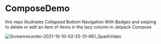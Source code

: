 # ComposeDemo
this repo illustrates Collapsed Bottom Navigation With Badges and swiping to delete or edit an item  of items in the lazy column in Jetpack Compose 







![Screenrecorder-2021-10-10-02-25-31-661_SparkVideo](https://user-images.githubusercontent.com/58556424/136677197-69ec1380-b0f0-4549-8879-3c3e48aa727b.gif)
